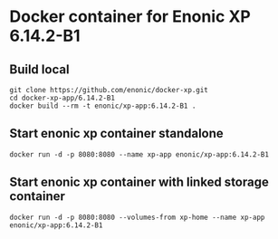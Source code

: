 # Docker container for Enonic XP 6.14.2-B1

## Build local

    git clone https://github.com/enonic/docker-xp.git
    cd docker-xp-app/6.14.2-B1
    docker build --rm -t enonic/xp-app:6.14.2-B1 .

## Start enonic xp container standalone

    docker run -d -p 8080:8080 --name xp-app enonic/xp-app:6.14.2-B1

## Start enonic xp container with linked storage container

    docker run -d -p 8080:8080 --volumes-from xp-home --name xp-app enonic/xp-app:6.14.2-B1
